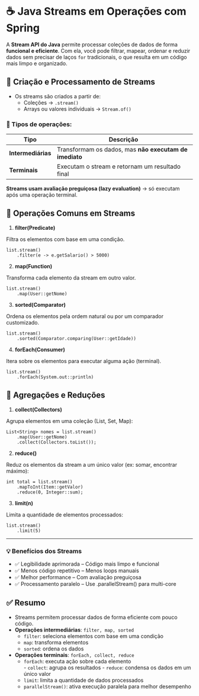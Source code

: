 ﻿


# ☕ Java Streams em Operações com Spring

A **Stream API do Java** permite processar coleções de dados de forma **funcional e eficiente**.  Com ela, você pode filtrar, mapear, ordenar e reduzir dados sem precisar de laços `for` tradicionais, o que resulta em um código mais limpo e organizado.


## 🌊 Criação e Processamento de Streams

- Os streams são criados a partir de:
  - Coleções → `.stream()`
  - Arrays ou valores individuais → `Stream.of()`

### 🔁 Tipos de operações:

| Tipo                | Descrição                                               |
|---------------------|---------------------------------------------------------|
| **Intermediárias**  | Transformam os dados, mas **não executam de imediato** |
| **Terminais**       | Executam o stream e retornam um resultado final        |

**Streams usam avaliação preguiçosa (lazy evaluation)** → só executam após uma operação terminal.


## 🔧 Operações Comuns em Streams

 1. **filter(Predicate)**
 
Filtra os elementos com base em uma condição.

  
    list.stream()
        .filter(e -> e.getSalario() > 5000)

2. **map(Function)**

Transforma cada elemento da stream em outro valor.

    list.stream()
        .map(User::getNome)

3. **sorted(Comparator)**

Ordena os elementos pela ordem natural ou por um comparador customizado.

    list.stream()
        .sorted(Comparator.comparing(User::getIdade))

4. **forEach(Consumer)**

Itera sobre os elementos para executar alguma ação (terminal).

    list.stream()
        .forEach(System.out::println)

## 🧮 Agregações e Reduções

1. **collect(Collectors)**

Agrupa elementos em uma coleção (List, Set, Map):

    List<String> nomes = list.stream()
        .map(User::getNome)
        .collect(Collectors.toList());

2. **reduce()**

Reduz os elementos da stream a um único valor (ex: somar, encontrar máximo):

    int total = list.stream()
        .mapToInt(Item::getValor)
        .reduce(0, Integer::sum);

 3. **limit(n)**

Limita a quantidade de elementos processados:

    list.stream()
        .limit(5)
---
### 💡 Benefícios dos Streams

 - ✅ Legibilidade aprimorada – Código mais limpo e funcional
  -    ✅ Menos código repetitivo – Menos loops manuais
   -   ✅ Melhor performance – Com avaliação preguiçosa  
   -   ✅ Processamento paralelo – Use .parallelStream() para multi-core

## ✅ Resumo

 - Streams permitem processar dados de forma eficiente com pouco código.
-   **Operações intermediárias**: `filter, map, sorted`   
	- `filter`: seleciona elementos com base em uma condição
	 -  `map`: transforma elementos    
	 - `sorted`: ordena os dados   
- **Operações terminais**: `forEach, collect, reduce`  
	 - `forEach`: executa ação sobre cada elemento   
	  - `collect`: agrupa os resultados 
	  - `reduce`: condensa os dados em um único valor 
	 - `limit`: limita a quantidade de dados processados 
	 - `parallelStream()`: ativa execução paralela para melhor desempenho

